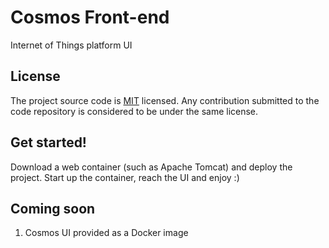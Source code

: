 # Cosmos Front-end

Internet of Things platform UI

## License
The project source code is [MIT](LICENSE) licensed. Any contribution submitted to the code repository is considered to be under the same license.

## Get started!

Download a web container (such as Apache Tomcat) and deploy the project. Start up the container, reach the UI and enjoy :)

## Coming soon
1) Cosmos UI provided as a Docker image